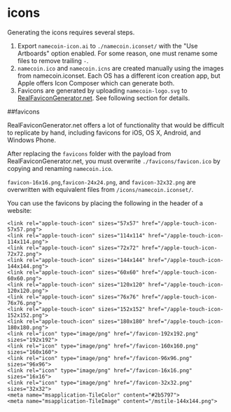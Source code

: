 icons
=====

Generating the icons requires several steps.

1. Export `namecoin-icon.ai` to `./namecoin.iconset/` with the "Use Artboards" option enabled. For some reason, one must rename some files to remove trailing `-`.
2. `namecoin.ico` and `namecoin.icns` are created manually using the images from namecoin.iconset.  Each OS has a different icon creation app, but Apple offers Icon Composer which can generate both.
3. Favicons are generated by uploading `namecoin-logo.svg` to [RealFaviconGenerator.net](http://realfavicongenerator.net).  See following section for details.

##favicons

RealFaviconGenerator.net offers a lot of functionality that would be difficult to replicate by hand, including favicons for iOS, OS X, Android, and Windows Phone.

After replacing the `favicons` folder with the payload from RealFaviconGenerator.net, you must overwrite `./favicons/favicon.ico` by copying and renaming `namecoin.ico`.

`favicon-16x16.png`,`favicon-24x24.png`, and `favicon-32x32.png` are overwritten with equivalent files from `/icons/namecoin.iconset/`.

You can use the favicons by placing the following in the header of a website:

	<link rel="apple-touch-icon" sizes="57x57" href="/apple-touch-icon-57x57.png">
	<link rel="apple-touch-icon" sizes="114x114" href="/apple-touch-icon-114x114.png">
	<link rel="apple-touch-icon" sizes="72x72" href="/apple-touch-icon-72x72.png">
	<link rel="apple-touch-icon" sizes="144x144" href="/apple-touch-icon-144x144.png">
	<link rel="apple-touch-icon" sizes="60x60" href="/apple-touch-icon-60x60.png">
	<link rel="apple-touch-icon" sizes="120x120" href="/apple-touch-icon-120x120.png">
	<link rel="apple-touch-icon" sizes="76x76" href="/apple-touch-icon-76x76.png">
	<link rel="apple-touch-icon" sizes="152x152" href="/apple-touch-icon-152x152.png">
	<link rel="apple-touch-icon" sizes="180x180" href="/apple-touch-icon-180x180.png">
	<link rel="icon" type="image/png" href="/favicon-192x192.png" sizes="192x192">
	<link rel="icon" type="image/png" href="/favicon-160x160.png" sizes="160x160">
	<link rel="icon" type="image/png" href="/favicon-96x96.png" sizes="96x96">
	<link rel="icon" type="image/png" href="/favicon-16x16.png" sizes="16x16">
	<link rel="icon" type="image/png" href="/favicon-32x32.png" sizes="32x32">
	<meta name="msapplication-TileColor" content="#2b5797">
	<meta name="msapplication-TileImage" content="/mstile-144x144.png">